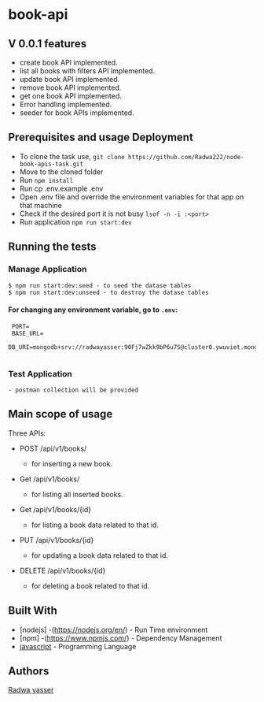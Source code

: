 # book-api


## V 0.0.1 features
- create book API implemented. 
- list all books with filters API implemented.
- update book API implemented.
- remove book API implemented.  
- get one book API implemented.
- Error handling implemented.
- seeder for book APIs implemented.

## Prerequisites and usage Deployment


- To clone the task use, `git clone https://github.com/Radwa222/node-book-apis-task.git`
- Move to the cloned folder
- Run `npm install` 
- Run cp .env.example .env
- Open .env file and override the environment variables for that app on that machine
- Check if the desired port it is not busy `lsof -n -i :<port>`
- Run application `npm run start:dev`

## Running the tests

  ### Manage Application
    $ npm run start:dev:seed - to seed the datase tables
    $ npm run start:dev:unseed - to destroy the datase tables

	
   #### For changing any environment variable, go to `.env`:

   ```
    PORT=
    BASE_URL=
    DB_URI=mongodb+srv://radwayasser:90Fj7wZkk9bP6u7S@cluster0.ywuviet.mongodb.net/


   ```

  

  ### Test Application 

    - postman collection will be provided



## Main scope of usage

Three APIs:
	 
 - POST /api/v1/books/
	 - for inserting a new book.

- Get /api/v1/books/
    - for listing all inserted books.

- Get /api/v1/books/{id}
    - for listing a book data related to that id.

- PUT /api/v1/books/{id}
    - for updating a book data related to that id.    


- DELETE /api/v1/books/{id}
    - for deleting a book  related to that id.   
   



## Built With

* [nodejs] -(https://nodejs.org/en/) - Run Time environment
* [npm] -(https://www.npmjs.com/) - Dependency Management
* [javascript](https://developer.mozilla.org/en-US/docs/Web/JavaScript) - Programming Language

## Authors

 [Radwa yasser](https://github.com/Radwa222)











